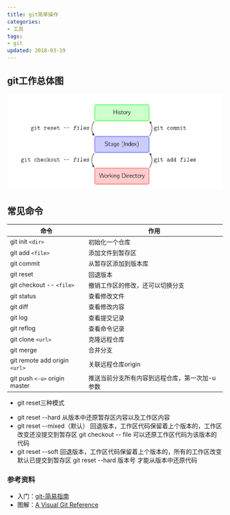 ```yaml
---
title: git简单操作
categories:
- 工具
tags:
- git
updated: 2018-03-19
---
```


## git工作总体图

![](/assets/blog_images/git工作模式总图.png)

## 常见命令

|命令|作用|
|----|----|
|git init `<dir>`|初始化一个仓库|
|git add `<file>`|添加文件到暂存区|
|git commit|从暂存区添加到版本库|
|git reset|回退版本|
|git checkout -- `<file>`| 撤销工作区的修改，还可以切换分支|
|git status |查看修改文件|
|git diff|查看修改内容|
|git log|查看提交记录|
|git reflog |查看命令记录|
|git clone `<url>`|克隆远程仓库|
|git merge|合并分支|
|git remote add origin `<url>`|关联远程仓库origin|
|git push `<-u>` origin master|推送当前分支所有内容到远程仓库，第一次加-u参数|


- git reset三种模式
 + git reset --hard
   从版本中还原暂存区内容以及工作区内容
 + git reset --mixed（默认） 
   回退版本，工作区代码保留着上个版本的，工作区改变还没提交到暂存区
   git checkout -- file 可以还原工作区代码为该版本的代码 
 + git reset --soft
   回退版本，工作区代码保留着上个版本的，所有的工作区改变默认已提交到暂存区
   git reset --hard 版本号 才能从版本中还原代码

### 参考资料
+ 入门：[git-简易指南](http://rogerdudler.github.io/git-guide/index.zh.html)
+ 图解：[A Visual Git Reference](http://marklodato.github.io/visual-git-guide/index-en.html)



